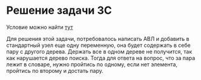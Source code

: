 # Решение задачи 3C

Условие можно найти [тут](https://contest.yandex.ru/contest/30154/problems/C/)

Для решения этой задачи, потребовалось написать АВЛ и добавить в стандартный узел еще одну переменную, она будет содержать в себе пару с другого дерева. Держать все в одном дереве не получится, так как нарушается дерево поиска. Тогда для ответа на вопрос, что за пара лежит в словаре, нужно пройтись по одному, если нет элемента, пройтись по второму и достать пару. 
